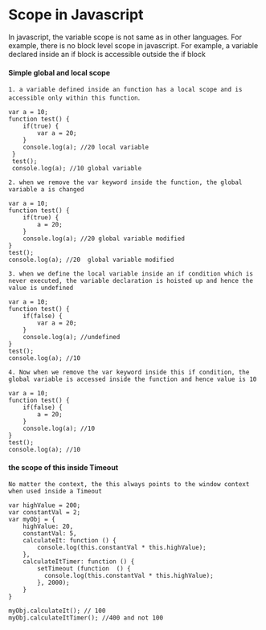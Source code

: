 # Scope in Javascript

In javascript, the variable scope is not same as in other languages. For example, there is no block level scope in javascript.
For example, a variable declared inside an if block is accessible outside the if block

#### Simple global and local scope

`1. a variable defined inside an function has a local scope and is accessible only within this function`.

    var a = 10;
    function test() {
        if(true) {
            var a = 20;
        }
        console.log(a); //20 local variable 
     }
     test();
     console.log(a); //10 global variable
     

`2. when we remove the var keyword inside the function, the global variable a is changed`

    var a = 10;
    function test() {
        if(true) {
            a = 20;
        }
        console.log(a); //20 global variable modified
    }
    test();
    console.log(a); //20  global variable modified
    
`3. when we define the local variable inside an if condition which is never executed, the variable declaration is hoisted up and hence the value is undefined`

    var a = 10;
    function test() {
        if(false) {
            var a = 20;
        }
        console.log(a); //undefined
    }
    test();
    console.log(a); //10
    
`4. Now when we remove the var keyword inside this if condition, the global variable is accessed inside the function and hence value is 10`

    var a = 10;
    function test() {
        if(false) {
            a = 20;
        }
        console.log(a); //10
    }
    test();
    console.log(a); //10
    
    
#### the scope of this inside Timeout

`No matter the context, the this always points to the window context when used inside a Timeout`

    var highValue = 200;
    var constantVal = 2;
    var myObj = {
        highValue: 20,
        constantVal: 5,
        calculateIt: function () {
            console.log(this.constantVal * this.highValue);
        },
        calculateItTimer: function () {
            setTimeout (function  () {
              console.log(this.constantVal * this.highValue);
            }, 2000);
        }
    }
    
    myObj.calculateIt(); // 100
    myObj.calculateItTimer(); //400 and not 100
    
  
